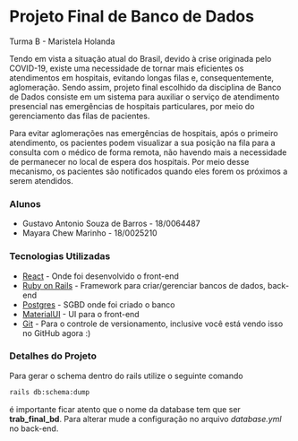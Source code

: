 # Projeto Final de Banco de Dados
Turma B - Maristela Holanda

Tendo em vista a situação atual do Brasil, devido à crise originada pelo COVID-19, existe uma necessidade de tornar mais eficientes os atendimentos em hospitais, evitando longas filas e, consequentemente, aglomeração. Sendo assim, projeto final escolhido da disciplina de Banco de Dados consiste em um sistema para auxiliar o serviço de atendimento presencial nas emergências de hospitais particulares, por meio do gerenciamento das filas de pacientes.

Para evitar aglomerações nas emergências de hospitais, após o primeiro atendimento, os pacientes podem visualizar a sua posição na fila para a consulta com o médico de forma remota, não havendo mais a necessidade de permanecer no local de espera dos hospitais. Por meio desse mecanismo, os pacientes são notificados quando eles forem os próximos a serem atendidos.

### Alunos

- Gustavo Antonio Souza de Barros - 18/0064487
- Mayara Chew Marinho - 18/0025210

### Tecnologias Utilizadas

* [React] - Onde foi desenvolvido o front-end
* [Ruby on Rails] - Framework para criar/gerenciar bancos de dados, back-end
* [Postgres] - SGBD onde foi criado o banco
* [MaterialUI] - UI para o front-end
* [Git] - Para o controle de versionamento, inclusive você está vendo isso no GitHub agora :)

### Detalhes do Projeto

Para gerar o schema dentro do rails utilize o seguinte comando
```sh
rails db:schema:dump
```
é importante ficar atento que o nome da database tem que ser **trab_final_bd**. Para alterar mude a configuração no arquivo *database.yml* no back-end.

[//]: # (These are reference links used in the body of this note and get stripped out when the markdown processor does its job. There is no need to format nicely because it shouldn't be seen. Thanks SO - http://stackoverflow.com/questions/4823468/store-comments-in-markdown-syntax)

   [React]: <https://pt-br.reactjs.org/>
   [Ruby on Rails]: <https://rubyonrails.org/>
   [Postgres]: <https://www.postgresql.org/>
   [MaterialUI]: <https://material-ui.com/>
   [Git]: <https://git-scm.com/>